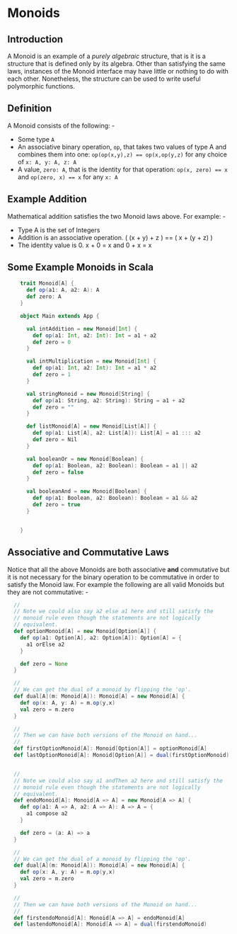 
# Monoids

## Introduction
A Monoid is an example of a *purely algebraic* structure, that is it is a structure that is defined only by its
algebra. Other than satisfying the same laws, instances of the Monoid interface may have little or nothing to 
do with each other. Nonetheless, the structure can be used to write useful polymorphic functions.

## Definition
A Monoid consists of the following: -
- Some type `A`
- An associative binary operation, `op`, that takes two values of type A and combines them into one: `op(op(x,y),z) == op(x,op(y,z)` for any choice of `x: A, y: A, z: A`
- A value, `zero: A`, that is the identity for that operation: `op(x, zero) == x` and `op(zero, x) == x` for any `x: A`

## Example Addition
Mathematical addition satisfies the two Monoid laws above. For example: -
- Type A is the set of Integers
- Addition is an associative operation. ( (x + y) + z ) == ( x + (y + z) )
- The identity value is 0. x + 0 = x and 0 + x = x

## Some Example Monoids in Scala

```scala
	trait Monoid[A] {
	  def op(a1: A, a2: A): A
	  def zero: A
	}

	object Main extends App {

	  val intAddition = new Monoid[Int] {
	    def op(a1: Int, a2: Int): Int = a1 + a2
	    def zero = 0
	  }

	  val intMultiplication = new Monoid[Int] {
	    def op(a1: Int, a2: Int): Int = a1 * a2
	    def zero = 1
	  }

	  val stringMonoid = new Monoid[String] {
	    def op(a1: String, a2: String): String = a1 + a2
	    def zero = ""
	  }

	  def listMonoid[A] = new Monoid[List[A]] {
	    def op(a1: List[A], a2: List[A]): List[A] = a1 ::: a2
	    def zero = Nil
	  }

	  val booleanOr = new Monoid[Boolean] {
	    def op(a1: Boolean, a2: Boolean): Boolean = a1 || a2
	    def zero = false
	  }

	  val booleanAnd = new Monoid[Boolean] {
	    def op(a1: Boolean, a2: Boolean): Boolean = a1 && a2
	    def zero = true
	  }


	}
```

## Associative and Commutative Laws
Notice that all the above Monoids are both associative **and** commutative but it is not necessary for the binary operation to be
commutative in order to satisfy the Monoid law. For example the following are all valid Monoids but they are not commutative: -

```scala
  //
  // Note we could also say a2 else a1 here and still satisfy the
  // monoid rule even though the statements are not logically
  // equivalent.
  def optionMonoid[A] = new Monoid[Option[A]] {
    def op(a1: Option[A], a2: Option[A]): Option[A] = {
      a1 orElse a2
    }

    def zero = None
  }

  //
  // We can get the dual of a monoid by flipping the 'op'.
  def dual[A](m: Monoid[A]): Monoid[A] = new Monoid[A] {
    def op(x: A, y: A) = m.op(y,x)
    val zero = m.zero
  }

  //
  // Then we can have both versions of the Monoid on hand...
  //
  def firstOptionMonoid[A]: Monoid[Option[A]] = optionMonoid[A]
  def lastOptionMonoid[A]: Monoid[Option[A]] = dual(firstOptionMonoid)
```

```scala

  //
  // Note we could also say a1 andThen a2 here and still satisfy the
  // monoid rule even though the statements are not logically
  // equivalent.
  def endoMonoid[A]: Monoid[A => A] = new Monoid[A => A] {
    def op(a1: A => A, a2: A => A): A => A = {
      a1 compose a2
    }

    def zero = (a: A) => a
  }

  //
  // We can get the dual of a monoid by flipping the 'op'.
  def dual[A](m: Monoid[A]): Monoid[A] = new Monoid[A] {
    def op(x: A, y: A) = m.op(y,x)
    val zero = m.zero
  }

  //
  // Then we can have both versions of the Monoid on hand...
  //
  def firstendoMonoid[A]: Monoid[A => A] = endoMonoid[A]
  def lastendoMonoid[A]: Monoid[A => A] = dual(firstendoMonoid)
```
